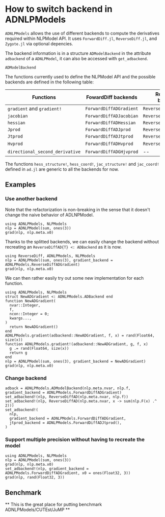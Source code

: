 # How to switch backend in ADNLPModels

`ADNLPModels` allows the use of different backends to compute the derivatives required within NLPModel API.
It uses `ForwardDiff.jl`, `ReverseDiff.jl`, and `Zygote.jl` via optional depencies.

The backend information is in a structure `ADModelBackend` in the attribute `adbackend` of a `ADNLPModel`, it can also be accessed with `get_adbackend`.

```@docs
ADModelBackend
```

The functions currently used to define the NLPModel API and the possible backends are defined in the following table:

| Functions | FowardDiff backends | ReverseDiff backends | Zygote backends |
| ----------- | ----------- | ----------- | ----------- |
| `gradient` and `gradient!` | `ForwardDiffADGradient` | `ReverseDiffADGradient` | `ZygoteADGradient` |
| `jacobian` | `ForwardDiffADJacobian` | `ReverseDiffADJacobian` | `ZygoteADJacobian` |
| `hessian` | `ForwardDiffADHessian` | `ReverseDiffADHessian` | `ZygoteADHessian` |
| `Jprod` | `ForwardDiffADJprod` | `ReverseDiffADJprod` | `ZygoteADJprod` |
| `Jtprod` | `ForwardDiffADJtprod` | `ReverseDiffADJtprod` | `ZygoteADJtprod` |
| `Hvprod` | `ForwardDiffADHvprod` | `ReverseDiffADHvprod` | -- |
| `directional_second_derivative` | `ForwardDiffADGHjvprod` | -- | -- |

The functions `hess_structure!`, `hess_coord!`, `jac_structure!` and `jac_coord!` defined in `ad.jl` are generic to all the backends for now.

## Examples

### Use another backend

Note that the refactorization is non-breaking in the sense that it doesn't change the naive behavior of ADLNPModel.
```
using ADNLPModels, NLPModels
nlp = ADNLPModel(sum, ones(3))
grad(nlp, nlp.meta.x0)
```
Thanks to the splitted backends, we can easily change the backend without recreating an `ReverseDiffAD{T} <: ADBackend` as it is now.
```
using ReverseDiff, ADNLPModels, NLPModels
nlp = ADNLPModel(sum, ones(3), gradient_backend = ADNLPModels.ReverseDiffADGradient)
grad(nlp, nlp.meta.x0)
```
We can then rather easily try out some new implementation for each function.
```
using ADNLPModels, NLPModels
struct NewADGradient <: ADNLPModels.ADBackend end
function NewADGradient(
  nvar::Integer,
  f,
  ncon::Integer = 0;
  kwargs...,
)
  return NewADGradient()
end
ADNLPModels.gradient(adbackend::NewADGradient, f, x) = rand(Float64, size(x))
function ADNLPModels.gradient!(adbackend::NewADGradient, g, f, x)
  g .= rand(Float64, size(x))
  return g
end
nlp = ADNLPModel(sum, ones(3), gradient_backend = NewADGradient)
grad(nlp, nlp.meta.x0)
```

### Change backend

```
adback = ADNLPModels.ADModelBackend(nlp.meta.nvar, nlp.f, gradient_backend = ADNLPModels.ForwardDiffADGradient)
set_adbackend!(nlp, ReverseDiffAD(nlp.meta.nvar, nlp.f))
set_adbackend!(nlp, ReverseDiffAD(nlp.meta.nvar, x -> sum(nlp.F(x) .^ 2)))
set_adbackend!(
  nlp,
  gradient_backend = ADNLPModels.ForwardDiffADGradient,
  jtprod_backend = ADNLPModels.ForwardDiffADJtprod(),
)
```

### Support multiple precision without having to recreate the model

```
using ADNLPModels, NLPModels
nlp = ADNLPModel(sum, ones(3))
grad(nlp, nlp.meta.x0)
set_adbackend!(nlp, gradient_backend = ADNLPModels.ForwardDiffADGradient, x0 = ones(Float32, 3))
grad(nlp, rand(Float32, 3))
```

## Benchmark

** This is the great place for putting benchmark ADNLPModels/CUTEst/JuMP **
